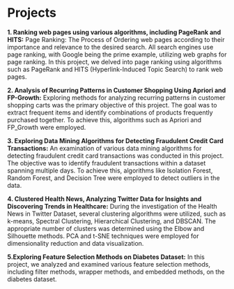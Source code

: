 # Projects
**1. Ranking web pages using various algorithms, including PageRank and HITS:**
Page Ranking: The Process of Ordering web pages according to their importance and relevance to the desired search. All search engines use page ranking, with Google being the prime example, utilizing web graphs for page ranking. In this project, we delved into page ranking using algorithms such as PageRank and HITS (Hyperlink-Induced Topic Search) to rank web pages.

**2. Analysis of Recurring Patterns in Customer Shopping Using Apriori and FP-Growth:**
Exploring methods for analyzing recurring patterns in customer shopping carts was the primary objective of this project. The goal was to extract frequent items and identify combinations of products frequently purchased together. To achieve this, algorithms such as Apriori and FP_Growth were employed.

**3. Exploring Data Mining Algorithms for Detecting Fraudulent Credit Card Transactions:**
An examination of various data mining algorithms for detecting fraudulent credit card transactions was conducted in this project. The objective was to identify fraudulent transactions within a dataset spanning multiple days. To achieve this, algorithms like Isolation Forest, Random Forest, and Decision Tree were employed to detect outliers in the data.

**4. Clustered Health News, Analyzing Twitter Data for Insights and Discovering Trends in Healthcare:**
During the investigation of the Health News in Twitter Dataset, several clustering algorithms were utilized, such as k-means, Spectral Clustering, Hierarchical Clustering, and DBSCAN. The appropriate number of clusters was determined using the Elbow and Silhouette methods. PCA and t-SNE techniques were employed for dimensionality reduction and data visualization.

**5.Exploring Feature Selection Methods on Diabetes Dataset:**
In this project, we analyzed and examined various feature selection methods, including filter methods, wrapper methods, and embedded methods, on the diabetes dataset.
